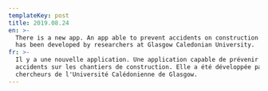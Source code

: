 ```yaml
---
templateKey: post
title: 2019.08.24
en: >-
  There is a new app. An app able to prevent accidents on construction sites. It
  has been developed by researchers at Glasgow Caledonian University. 
fr: >-
  Il y a une nouvelle application. Une application capable de prévenir les
  accidents sur les chantiers de construction. Elle a été développée par des
  chercheurs de l'Université Calédonienne de Glasgow.
---
```


